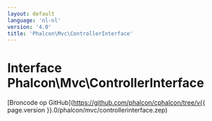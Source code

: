 ```yaml
---
layout: default
language: 'nl-nl'
version: '4.0'
title: 'Phalcon\Mvc\ControllerInterface'
---
```

# Interface **Phalcon\Mvc\ControllerInterface**

[Broncode op GitHub](https://github.com/phalcon/cphalcon/tree/v{{ page.version }}.0/phalcon/mvc/controllerinterface.zep)